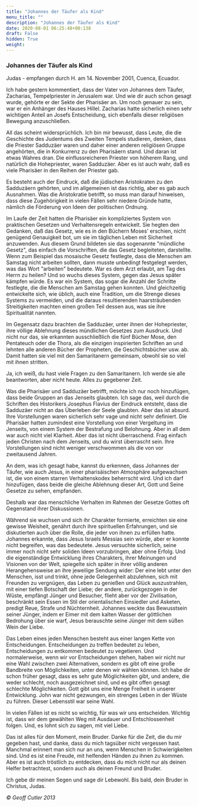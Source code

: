 ```yaml
---
title: "Johannes der Täufer als Kind"
menu_title: ""
description: "Johannes der Täufer als Kind"
date: 2020-08-01 06:25:48+00:138
draft: False
hidden: True
weight:
---
```

### Johannes der Täufer als Kind

Judas - empfangen durch H. am 14. November 2001, Cuenca, Ecuador.

Ich habe gestern kommentiert, dass der Vater von Johannes dem Täufer, Zacharias, Tempelpriester in Jerusalem war. Und wie dir auch schon gesagt wurde, gehörte er der Sekte der Pharisäer an. Um noch genauer zu sein, war er ein Anhänger des Hauses Hillel. Zacharias hatte sicherlich einen sehr wichtigen Anteil an Josefs Entscheidung, sich ebenfalls dieser religiösen Bewegung anzuschließen.

All das scheint widersprüchlich. Ich bin mir bewusst, dass Leute, die die Geschichte des Judentums des Zweiten Tempels studieren, denken, dass die Priester Sadduzäer waren und daher einer anderen religiösen Gruppe angehörten, die in Konkurrenz zu den Pharisäern stand. Und daran ist etwas Wahres dran. Die einflussreicheren Priester von höherem Rang, und natürlich die Hohepriester, waren Sadduzäer. Aber es ist auch wahr, daß es viele Pharisäer in den Reihen der Priester gab.

Es besteht auch der Eindruck, daß die jüdischen Aristokraten zu den Sadduzäern gehörten, und im allgemeinen ist das richtig, aber es gab auch Ausnahmen. Was die Aristokratie betrifft, so muss man darauf hinweisen, dass diese Zugehörigkeit in vielen Fällen sehr niedere Gründe hatte, nämlich die Förderung von Ideen der politischen Ordnung.

Im Laufe der Zeit hatten die Pharisäer ein kompliziertes System von praktischen Gesetzen und Verhaltensregeln entwickelt. Sie hegten den Gedanken, daß das Gesetz, wie es in den Büchern Moses' erschien, nicht genügend Genauigkeit bot, um sie im täglichen Leben mit Sicherheit anzuwenden. Aus diesem Grund bildeten sie das sogenannte "mündliche Gesetz", das einfach die Vorschriften, die das Gesetz begleiteten, darstellte. Wenn zum Beispiel das mosaische Gesetz festlegte, dass die Menschen am Samstag nicht arbeiten sollten, dann musste unbedingt festgelegt werden, was das Wort "arbeiten" bedeutete. War es dem Arzt erlaubt, am Tag des Herrn zu heilen? Und so wuchs dieses System, gegen das Jesus später kämpfen würde. Es war ein System, das sogar die Anzahl der Schritte festlegte, die die Menschen am Samstag gehen konnten. Und gleichzeitig entwickelte sich, wie üblich, auch eine Tradition, um die Strenge dieses Systems zu vermeiden, und die daraus resultierenden haarsträubenden Streitigkeiten machten einen großen Teil dessen aus, was sie ihre Spiritualität nannten.

Im Gegensatz dazu brachten die Sadduzäer, unter ihnen der Hohepriester, ihre völlige Ablehnung dieses mündlichen Gesetzes zum Ausdruck. Und nicht nur das, sie erkannten ausschließlich die fünf Bücher Mose, den Pentateuch oder die Thora, als die einzigen inspirierten Schriften an und lehnten alle anderen Bücher der Propheten, die Geschichtsbücher usw. ab. Damit hatten sie viel mit den Samaritanern gemeinsam, obwohl sie so viel mit ihnen stritten.

Ja, ich weiß, du hast viele Fragen zu den Samaritanern. Ich werde sie alle beantworten, aber nicht heute. Alles zu gegebener Zeit.

Was die Pharisäer und Sadduzäer betrifft, möchte ich nur noch hinzufügen, dass beide Gruppen an das Jenseits glaubten. Ich sage das, weil durch die Schriften des Historikers Josephus Flavius der Eindruck entsteht, dass die Sadduzäer nicht an das Überleben der Seele glaubten. Aber das ist absurd. Ihre Vorstellungen waren sicherlich sehr vage und nicht sehr definiert. Die Pharisäer hatten zumindest eine Vorstellung von einer Vergeltung im Jenseits, von einem System der Bestrafung und Belohnung. Aber in all dem war auch nicht viel Klarheit. Aber das ist nicht überraschend. Frag einfach jeden Christen nach dem Jenseits, und du wirst überrascht sein. Ihre Vorstellungen sind nicht weniger verschwommen als die von vor zweitausend Jahren.

An dem, was ich gesagt habe, kannst du erkennen, dass Johannes der Täufer, wie auch Jesus, in einer pharisäischen Atmosphäre aufgewachsen ist, die von einem starren Verhaltenskodex beherrscht wird. Und ich darf hinzufügen, dass beide die gleiche Ablehnung dieser Art, Gott und Seine Gesetze zu sehen, empfanden.

Deshalb war das menschliche Verhalten im Rahmen der Gesetze Gottes oft Gegenstand ihrer Diskussionen.

Während sie wuchsen und sich ihr Charakter formierte, erreichten sie eine gewisse Weisheit, genährt durch ihre spirituellen Erfahrungen, und sie diskutierten auch über die Rolle, die jeder von ihnen zu erfüllen hatte. Johannes erkannte, dass Jesus Israels Messias sein würde, aber er konnte nicht begreifen, was das bedeutete. Jesus versuchte sicherlich, seine immer noch nicht sehr soliden Ideen vorzubringen, aber ohne Erfolg. Und die eigenständige Entwicklung ihres Charakters, ihrer Meinungen und Visionen von der Welt, spiegelte sich später in ihrer völlig anderen Herangehensweise an ihre jeweilige Sendung wider: Der eine lebt unter den Menschen, isst und trinkt, ohne jede Gelegenheit abzulehnen, sich mit Freunden zu vergnügen, das Leben zu genießen und Glück auszustrahlen, mit einer tiefen Botschaft der Liebe; der andere, zurückgezogen in der Wüste, empfängt Jünger und Besucher, flieht aber vor der Zivilisation, beschränkt sein Essen im Stil der orientalischen Einsiedler und Asketen, predigt Reue, Strafe und Nüchternheit. Johannes weckte das Bewusstsein seiner Jünger, indem er Eimer mit dem kalten Wasser der göttlichen Bedrohung über sie warf, Jesus berauschte seine Jünger mit dem süßen Wein der Liebe.

Das Leben eines jeden Menschen besteht aus einer langen Kette von Entscheidungen. Entscheidungen zu treffen bedeutet zu leben, Entscheidungen zu entkommen bedeutet zu vegetieren. Und normalerweise, wenn wir vor Entscheidungen stehen, haben wir nicht nur eine Wahl zwischen zwei Alternativen, sondern es gibt oft eine große Bandbreite von Möglichkeiten, unter denen wir wählen können. Ich habe dir schon früher gesagt, dass es sehr gute Möglichkeiten gibt, und andere, die weder schlecht, noch ausgezeichnet sind, und es gibt offen gesagt schlechte Möglichkeiten. Gott gibt uns eine Menge Freiheit in unserer Entwicklung. John war nicht gezwungen, ein strenges Leben in der Wüste zu führen. Dieser Lebensstil war seine Wahl.

In vielen Fällen ist es nicht so wichtig, für was wir uns entscheiden. Wichtig ist, dass wir dem gewählten Weg mit Ausdauer und Entschlossenheit folgen. Und, es lohnt sich zu sagen, mit viel Liebe.

Das ist alles für den Moment, mein Bruder. Danke für die Zeit, die du mir gegeben hast, und danke, dass du mich tagsüber nicht vergessen hast. Manchmal erinnert man sich nur an uns, wenn Menschen in Schwierigkeiten sind. Und es ist eine Freude, mit helfenden Händen zu ihnen zu kommen. Aber es ist auch tröstlich zu entdecken, dass du mich nicht nur als deinen Helfer betrachtest, sondern auch als deinen Freund und Bruder.

Ich gebe dir meinen Segen und sage dir Lebewohl. Bis bald, dein Bruder in Christus, Judas.

*© Geoff Cutler 2013*
